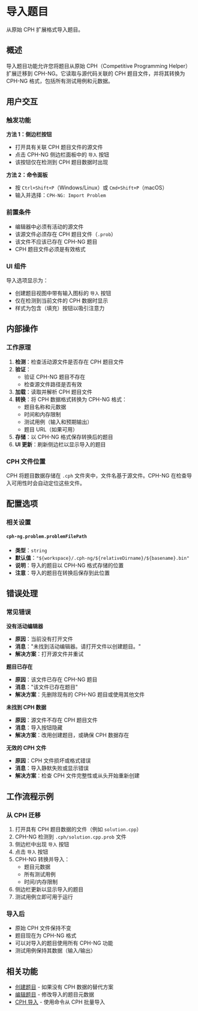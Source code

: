 # 导入题目

从原始 CPH 扩展格式导入题目。

## 概述

导入题目功能允许您将题目从原始 CPH（Competitive Programming Helper）扩展迁移到 CPH-NG。它读取与源代码关联的 CPH 题目文件，并将其转换为 CPH-NG 格式，包括所有测试用例和元数据。

## 用户交互

### 触发功能

**方法 1：侧边栏按钮**
- 打开具有关联 CPH 题目文件的源文件
- 点击 CPH-NG 侧边栏面板中的 `导入` 按钮
- 该按钮仅在检测到 CPH 题目数据时出现

**方法 2：命令面板**
- 按 `Ctrl+Shift+P`（Windows/Linux）或 `Cmd+Shift+P`（macOS）
- 输入并选择：`CPH-NG: Import Problem`

### 前置条件

- 编辑器中必须有活动的源文件
- 该源文件必须存在 CPH 题目文件（`.prob`）
- 该文件不应该已存在 CPH-NG 题目
- CPH 题目文件必须是有效格式

### UI 组件

导入选项显示为：
- 创建题目视图中带有输入图标的 `导入` 按钮
- 仅在检测到当前文件的 CPH 数据时显示
- 样式为包含（填充）按钮以吸引注意力

## 内部操作

### 工作原理

1. **检测**：检查活动源文件是否存在 CPH 题目文件
2. **验证**：
   - 验证 CPH-NG 题目不存在
   - 检查源文件路径是否有效
3. **加载**：读取并解析 CPH 题目文件
4. **转换**：将 CPH 数据格式转换为 CPH-NG 格式：
   - 题目名称和元数据
   - 时间和内存限制
   - 测试用例（输入和预期输出）
   - 题目 URL（如果可用）
5. **存储**：以 CPH-NG 格式保存转换后的题目
6. **UI 更新**：刷新侧边栏以显示导入的题目

### CPH 文件位置

CPH 将题目数据存储在 `.cph` 文件夹中，文件名基于源文件。CPH-NG 在检查导入可用性时会自动定位这些文件。

## 配置选项

### 相关设置

#### `cph-ng.problem.problemFilePath`
- **类型**：`string`
- **默认值**：`"${workspace}/.cph-ng/${relativeDirname}/${basename}.bin"`
- **说明**：导入的题目以 CPH-NG 格式存储的位置
- **注意**：导入的题目在转换后保存到此位置

## 错误处理

### 常见错误

**没有活动编辑器**
- **原因**：当前没有打开文件
- **消息**："未找到活动编辑器。请打开文件以创建题目。"
- **解决方案**：打开源文件并重试

**题目已存在**
- **原因**：该文件已存在 CPH-NG 题目
- **消息**："该文件已存在题目"
- **解决方案**：先删除现有的 CPH-NG 题目或使用其他文件

**未找到 CPH 数据**
- **原因**：源文件不存在 CPH 题目文件
- **消息**：导入按钮隐藏
- **解决方案**：改用创建题目，或确保 CPH 数据存在

**无效的 CPH 文件**
- **原因**：CPH 文件损坏或格式错误
- **消息**：导入静默失败或显示错误
- **解决方案**：检查 CPH 文件完整性或从头开始重新创建

## 工作流程示例

### 从 CPH 迁移

1. 打开具有 CPH 题目数据的文件（例如 `solution.cpp`）
2. CPH-NG 检测到 `.cph/solution.cpp.prob` 文件
3. 侧边栏中出现 `导入` 按钮
4. 点击 `导入` 按钮
5. CPH-NG 转换并导入：
   - 题目元数据
   - 所有测试用例
   - 时间/内存限制
6. 侧边栏更新以显示导入的题目
7. 测试用例立即可用于运行

### 导入后

- 原始 CPH 文件保持不变
- 题目现在为 CPH-NG 格式
- 可以对导入的题目使用所有 CPH-NG 功能
- 测试用例保持其数据（输入/输出）

## 相关功能

- [创建题目](create-problem.md) - 如果没有 CPH 数据的替代方案
- [编辑题目](edit-problem.md) - 修改导入的题目元数据
- [CPH 导入](cph-import.md) - 使用命令从 CPH 批量导入
